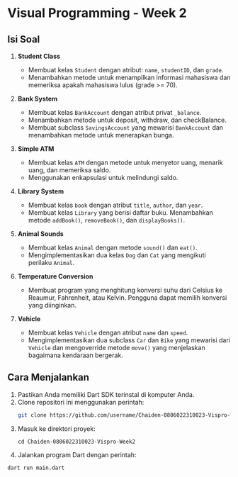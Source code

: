 # Visual Programming - Week 2

## Isi Soal

1. **Student Class**
   - Membuat kelas `Student` dengan atribut: `name`, `studentID`, dan `grade`.
   - Menambahkan metode untuk menampilkan informasi mahasiswa dan memeriksa apakah mahasiswa lulus (grade >= 70).

2. **Bank System**
   - Membuat kelas `BankAccount` dengan atribut privat `_balance`.
   - Menambahkan metode untuk deposit, withdraw, dan checkBalance.
   - Membuat subclass `SavingsAccount` yang mewarisi `BankAccount` dan menambahkan metode untuk menerapkan bunga.

3. **Simple ATM**
   - Membuat kelas `ATM` dengan metode untuk menyetor uang, menarik uang, dan memeriksa saldo.
   - Menggunakan enkapsulasi untuk melindungi saldo.

4. **Library System**
   - Membuat kelas `book` dengan atribut `title`, `author`, dan `year`.
   - Membuat kelas `Library` yang berisi daftar buku. Menambahkan metode `addBook()`, `removeBook()`, dan `displayBooks()`.

5. **Animal Sounds**
   - Membuat kelas `Animal` dengan metode `sound()` dan `eat()`.
   - Mengimplementasikan dua kelas `Dog` dan `Cat` yang mengikuti perilaku `Animal`.

6. **Temperature Conversion**
   - Membuat program yang menghitung konversi suhu dari Celsius ke Reaumur, Fahrenheit, atau Kelvin. Pengguna dapat memilih konversi yang diinginkan.

7. **Vehicle**
   - Membuat kelas `Vehicle` dengan atribut `name` dan `speed`.
   - Mengimplementasikan dua subclass `Car` dan `Bike` yang mewarisi dari `Vehicle` dan mengoverride metode `move()` yang menjelaskan bagaimana kendaraan bergerak.

## Cara Menjalankan

1. Pastikan Anda memiliki Dart SDK terinstal di komputer Anda.
2. Clone repositori ini menggunakan perintah:
   ```bash
   git clone https://github.com/username/Chaiden-0806022310023-Vispro-Week2.git
   ```
3. Masuk ke direktori proyek:
   ```
   cd Chaiden-0806022310023-Vispro-Week2
   ```
4. Jalankan program Dart dengan perintah:
  ```
dart run main.dart
```
